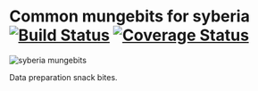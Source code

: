 Common mungebits for syberia [![Build Status](https://travis-ci.org/robertzk/syberiaMungebits.svg?branch=master)](https://travis-ci.org/robertzk/syberiaMungebits.svg?branch=master) [![Coverage Status](https://coveralls.io/repos/robertzk/syberiaStructure/badge.png)](https://coveralls.io/r/robertzk/syberiaStructure)
==================

![syberia mungebits](http://i.imgur.com/bOIqR0i.png)

Data preparation snack bites.

